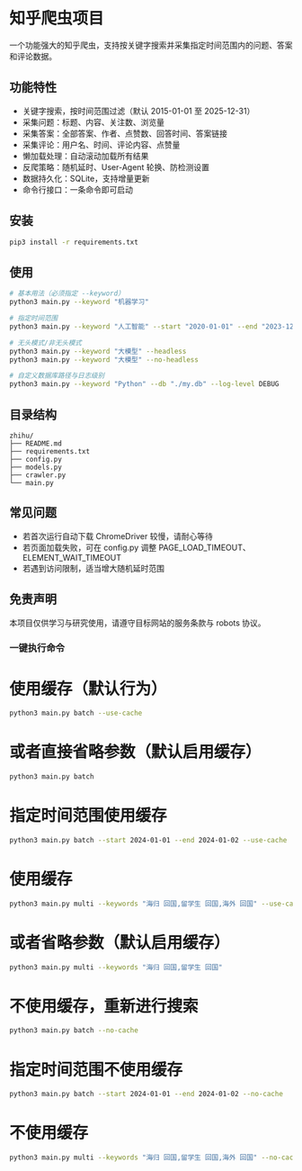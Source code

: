 # 知乎爬虫项目

一个功能强大的知乎爬虫，支持按关键字搜索并采集指定时间范围内的问题、答案和评论数据。

## 功能特性
- 关键字搜索，按时间范围过滤（默认 2015-01-01 至 2025-12-31）
- 采集问题：标题、内容、关注数、浏览量
- 采集答案：全部答案、作者、点赞数、回答时间、答案链接
- 采集评论：用户名、时间、评论内容、点赞量
- 懒加载处理：自动滚动加载所有结果
- 反爬策略：随机延时、User-Agent 轮换、防检测设置
- 数据持久化：SQLite，支持增量更新
- 命令行接口：一条命令即可启动

## 安装

```bash
pip3 install -r requirements.txt
```

## 使用

```bash
# 基本用法（必须指定 --keyword）
python3 main.py --keyword "机器学习"

# 指定时间范围
python3 main.py --keyword "人工智能" --start "2020-01-01" --end "2023-12-31"

# 无头模式/非无头模式
python3 main.py --keyword "大模型" --headless
python3 main.py --keyword "大模型" --no-headless

# 自定义数据库路径与日志级别
python3 main.py --keyword "Python" --db "./my.db" --log-level DEBUG
```

## 目录结构

```
zhihu/
├── README.md
├── requirements.txt
├── config.py
├── models.py
├── crawler.py
└── main.py
```

## 常见问题
- 若首次运行自动下载 ChromeDriver 较慢，请耐心等待
- 若页面加载失败，可在 config.py 调整 PAGE_LOAD_TIMEOUT、ELEMENT_WAIT_TIMEOUT
- 若遇到访问限制，适当增大随机延时范围

## 免责声明
本项目仅供学习与研究使用，请遵守目标网站的服务条款与 robots 协议。


### 一键执行命令
# 使用缓存（默认行为）
```bash
python3 main.py batch --use-cache
```
# 或者直接省略参数（默认启用缓存）
```bash
python3 main.py batch
```
# 指定时间范围使用缓存
```bash
python3 main.py batch --start 2024-01-01 --end 2024-01-02 --use-cache
```
# 使用缓存
```bash
python3 main.py multi --keywords "海归 回国,留学生 回国,海外 回国" --use-cache
```
# 或者省略参数（默认启用缓存）
```bash
python3 main.py multi --keywords "海归 回国,留学生 回国"
```
# 不使用缓存，重新进行搜索
```bash
python3 main.py batch --no-cache
```
# 指定时间范围不使用缓存
```bash
python3 main.py batch --start 2024-01-01 --end 2024-01-02 --no-cache
```
# 不使用缓存
```bash
python3 main.py multi --keywords "海归 回国,留学生 回国,海外 回国" --no-cache
```
